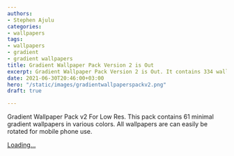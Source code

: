 ```yaml
---
authors:
- Stephen Ajulu
categories:
- wallpapers
tags:
- wallpapers
- gradient
- gradient wallpapers
title: Gradient Wallpaper Pack Version 2 is Out
excerpt: Gradient Wallpaper Pack Version 2 is Out. It contains 334 wallpapers.
date: 2021-06-30T20:46:00+03:00
hero: "/static/images/gradientwallpaperspackv2.png"
draft: true

---
```

Gradient Wallpaper Pack v2 For Low Res. This pack contains 61 minimal gradient wallpapers in various colors. All wallpapers are can easily be rotated for mobile phone use.


<script src="https://gumroad.com/js/gumroad-embed.js"></script>
<div class="gumroad-product-embed"><a href="https://gumroad.com/l/OFKKu">Loading...</a></div>